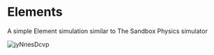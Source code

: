 # Elements

A simple Element simulation similar to The Sandbox Physics simulator

![jyNnesDcvp](https://github.com/Creepler13/Elements/assets/29956950/4599973e-64c9-4b2d-a437-7def4595aecd)
